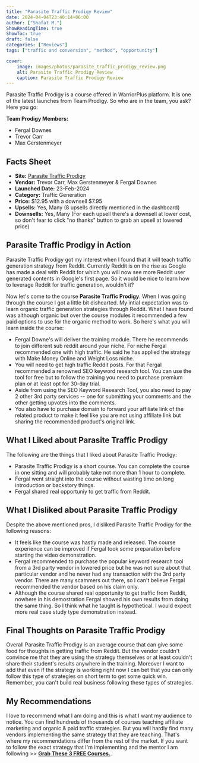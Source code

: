 ```yaml
---
title: "Parasite Traffic Prodigy Review"
date: 2024-04-04T23:40:14+06:00
author: ["Shafat M."]
ShowReadingTime: true
ShowToc: true
draft: false
categories: ["Reviews"]
tags: ["traffic and conversion", "method", "opportunity"]

cover: 
    image: images/photos/parasite_traffic_prodigy_review.png
    alt: Parasite Traffic Prodigy Review
    caption: Parasite Traffic Prodigy Review
---
```


Parasite Traffic Prodigy is a course offered in WarriorPlus platform. It is one of the latest launches from Team Prodigy. So who are in the team, you ask? Here you go:

**Team Prodigy Members:**
- Fergal Downes
- Trevor Carr
- Max Gerstenmeyer

## Facts Sheet
- **Site:** [Parasite Traffic Prodigy](https://warriorplus.com/o2/a/ydh1bk/0)
- **Vendor:** Trevor Carr, Max Gerstenmeyer & Fergal Downes
- **Launched Date:** 23-Feb-2024 
- **Category:** Traffic Generation
- **Price:** $12.95 with a downsell $7.95
- **Upsells:** Yes, Many (8 upsells directly mentioned in the dashboard)
- **Downsells:** Yes, Many (For each upsell there's a downsell at lower cost, so don't fear to click "no thanks" button to grab an upsell at lowered price)


## Parasite Traffic Prodigy in Action
Parasite Traffic Prodigy got my interest when I found that it will teach traffic generation strategy from Reddit. Currently Reddit is on the rise as Google has made a deal with Reddit for which you will now see more Reddit user generated contents in Google's first page. So it would be nice to learn how to leverage Reddit for traffic generation, wouldn't it? 

Now let's come to the course **Parasite Traffic Prodigy**. When I was going through the course I got a little bit dishearted. My intial expectation was to learn organic traffic generation strategies through Reddit. What I have found was although organic but over the course modules it recommended a few paid options to use for the organic method to work. So here's what you will learn inside the course:

- Fergal Downe's will deliver the training module. There he recommends to join different sub reddit around your niche. For niche Fergal recommended one with high traffic. He said he has applied the strategy with Make Money Online and Weight Loss niche. 
- You will need to get high traffic Reddit posts. For that Fergal recommended a renowned SEO keyword research tool. You can use the tool for free but to follow the training you need to purchase premium plan or at least opt for 30-day trial.  
- Aside from using the SEO Keyword Research Tool, you also need to pay 2 other 3rd party services -- one for submitting your comments and the other getting upvotes into the comments. 
- You also have to purchase domain to forward your affiliate link of the related product to make it feel like you are not using affiliate link but sharing the recommended product's original link. 

## What I Liked about Parasite Traffic Prodigy
The following are the things that I liked about Parasite Traffic Prodigy:
- Parasite Traffic Prodigy is a short course. You can complete the course in one sitting and will probably take not more than 1 hour to complete. 
- Fergal went straight into the course without wasting time on long introduction or backstory things. 
- Fergal shared real opportuniy to get traffic from Reddit. 


## What I Disliked about Parasite Traffic Prodigy
Despite the above mentioned pros, I disliked Parasite Traffic Prodigy for the following reasons:
- It feels like the course was hastly made and released. The course experience can be improved if Fergal took some preparation before starting the video demonstration.
- Fergal recommended to purchase the popular keyword research tool from a 3rd party vendor in lowered price but he was not sure about that particular vendor and he never had any transaction with the 3rd party vendor. There are many scammers out there, so I can't believe Fergal recommended the vendor based on his claim only.  
- Although the course shared real opportunity to get traffic from Reddit, nowhere in his demostration Fergal showed his own results from doing the same thing. So I think what he taught is hypothetical. I would expect more real case study type demonstration instead. 

## Final Thoughts on Parasite Traffic Prodigy
Overall Parasite Traffic Prodigy is an average course that can give some food for thoughts in getting traffic from Reddit. But the vendor couldn't convince me that they are using the strategy themselves or at least couldn't share their student's results anywhere in the training. Moreover I want to add that even if the strategy is working right now I can bet that you can only follow this type of strategies on short term to get some quick win. Remember, you can't build real business following these types of strategies. 

## My Recommendations
I love to recommend what I am doing and this is what I want my audience to notice. You can find hundreds of thousands of courses teaching affiliate marketing and organic & paid traffic strategies. But you will hardly find many vendors implementing the same strategy that they are teaching. That's where my recommendations differ from the rest of the market. If you want to follow the exact strategy that I'm implementing and the mentor I am following >> [**Grab These 3 FREE Courses.**](https://100dfy.com/shafat). 

